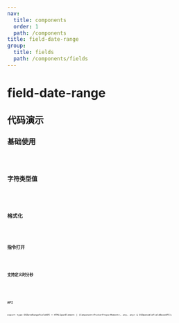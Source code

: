 ```yaml
---
nav:
  title: components
  order: 1
  path: /components
title: field-date-range
group:
  title: fields
  path: /components/fields
---
```


# field-date-range

## 代码演示

### 基础使用

<code src="../demos/field-date-range/simple.tsx" />

### 字符类型值

<code src="../demos/field-date-range/string-value.tsx" />

### 格式化

<code src="../demos/field-date-range/format.tsx" />

### 指令打开

<code src="../demos/field-date-range/open.tsx" />

### 支持定义时分秒

<code src="../demos/field-date-range/show-time.tsx" />

<API exports='["Settings"]' src="../components/fields/date-range.tsx"></API>

### API

`export type OSDateRangeFieldAPI = HTMLSpanElement | (Component<PickerProps<Moment>, any, any> & OSOpenableFieldBaseAPI);`
